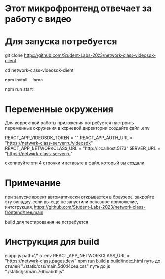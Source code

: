# Этот микрофронтенд отвечает за работу с видео

# Для запуска потребуется 
git clone https://github.com/Student-Labs-2023/network-class-videosdk-client

cd network-class-videosdk-client

npm install --force

npm run start

# Переменные окружения
Для корректной работы приложения потребуется настроить переменные окружения
в корневой директории создайте файл .env

REACT_APP_VIDEOSDK_TOKEN = ""
REACT_APP_AUTH_URL = "https://network-class-server.ru/videosdk"
REACT_APP_NETWORKCLASS_URL = "http://localhost:5173"
SERVER_URL = "https://network-class-server.ru"

скопируйте эти 4 строчки и вставьте в файл, который вы создали

# Примечание
при запуске проект автоматически открывается в браузере, закройте эту вкладку,
если вы еще не запустили основное приложение, интструкция,
https://github.com/Student-Labs-2023/network-class-frontend/tree/main

build для тестирования не потребуется

# Инструкция для build 
в app.js path='/' 
в .env REACT_APP_NETWORKCLASS_URL = "https://network-class.pages.dev/"
npm run build
в build/index.html 
путь до стилей "./static/css/main.5d0d4cea.css"
путь до js "./static/js/main.76bcabdf.js"
